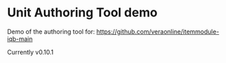 # Unit Authoring Tool demo

Demo of the authoring tool for: https://github.com/veraonline/itemmodule-iqb-main

Currently v0.10.1
